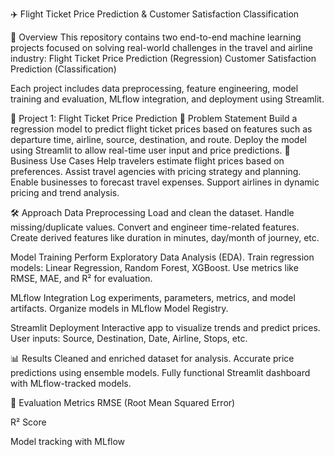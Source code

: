 ✈️ Flight Ticket Price Prediction & Customer Satisfaction Classification

🧠 Overview
This repository contains two end-to-end machine learning projects focused on solving real-world challenges in the travel and airline industry:
Flight Ticket Price Prediction (Regression)
Customer Satisfaction Prediction (Classification)

Each project includes data preprocessing, feature engineering, model training and evaluation, MLflow integration, and deployment using Streamlit.


📌 Project 1: Flight Ticket Price Prediction
📄 Problem Statement
Build a regression model to predict flight ticket prices based on features such as departure time, airline, source, destination, and route. Deploy the model using Streamlit to allow real-time user input and price predictions.
💼 Business Use Cases
Help travelers estimate flight prices based on preferences.
Assist travel agencies with pricing strategy and planning.
Enable businesses to forecast travel expenses.
Support airlines in dynamic pricing and trend analysis.

🛠 Approach
Data Preprocessing
Load and clean the dataset.
Handle missing/duplicate values.
Convert and engineer time-related features.
Create derived features like duration in minutes, day/month of journey, etc.


Model Training
Perform Exploratory Data Analysis (EDA).
Train regression models: Linear Regression, Random Forest, XGBoost.
Use metrics like RMSE, MAE, and R² for evaluation.


MLflow Integration
Log experiments, parameters, metrics, and model artifacts.
Organize models in MLflow Model Registry.


Streamlit Deployment
Interactive app to visualize trends and predict prices.
User inputs: Source, Destination, Date, Airline, Stops, etc.


📊 Results
Cleaned and enriched dataset for analysis.
Accurate price predictions using ensemble models.
Fully functional Streamlit dashboard with MLflow-tracked models.

🧪 Evaluation Metrics
RMSE (Root Mean Squared Error)

R² Score

Model tracking with MLflow

